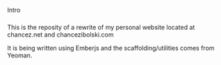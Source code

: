 Intro
###

This is the reposity of a rewrite of my personal website located at chancez.net and chancezibolski.com

It is being written using Emberjs and the scaffolding/utilities comes from Yeoman.

